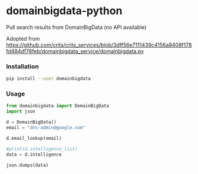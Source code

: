 # domainbigdata-python
Pull search results from DomainBigData (no API available)

Adopted from https://github.com/crits/crits_services/blob/3dff56e7111439c4156a8408f178fd484df76feb/domainbigdata_service/domainbigdata.py

### Installation
```sh
pip install --user domainbigdata
```

### Usage
```python
from domainbigdata import DomainBigData
import json

d = DomainBigData()
email = "dns-admin@google.com"

d.email_lookup(email)

#print(d.intelligence_list)
data = d.intelligence

json.dumps(data)
```
